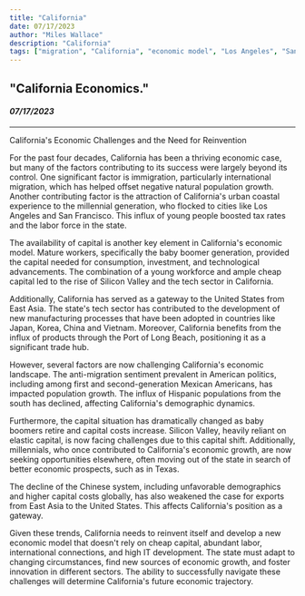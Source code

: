 ```yaml
---
title: "California"
date: 07/17/2023
author: "Miles Wallace"
description: "California"
tags: ["migration", "California", "economic model", "Los Angeles", "San Francisco", "tax rates", "labor force", "East Asia", "Japan", "Korea", "China", "Vietnam", "Long Beach", "Hispanic", "Silicon Valley",  ]
---
```

## "California Economics."
#### _07/17/2023_  
____
California's Economic Challenges and the Need for Reinvention

For the past four decades, California has been a thriving economic case, but many of the factors contributing to its success were largely beyond its control. One significant factor is immigration, particularly international migration, which has helped offset negative natural population growth. Another contributing factor is the attraction of California's urban coastal experience to the millennial generation, who flocked to cities like Los Angeles and San Francisco. This influx of young people boosted tax rates and the labor force in the state.

The availability of capital is another key element in California's economic model. Mature workers, specifically the baby boomer generation, provided the capital needed for consumption, investment, and technological advancements. The combination of a young workforce and ample cheap capital led to the rise of Silicon Valley and the tech sector in California.

Additionally, California has served as a gateway to the United States from East Asia. The state's tech sector has contributed to the development of new manufacturing processes that have been adopted in countries like Japan, Korea, China and Vietnam. Moreover, California benefits from the influx of products through the Port of Long Beach, positioning it as a significant trade hub.

However, several factors are now challenging California's economic landscape. The anti-migration sentiment prevalent in American politics, including among first and second-generation Mexican Americans, has impacted population growth. The influx of Hispanic populations from the south has declined, affecting California's demographic dynamics.

Furthermore, the capital situation has dramatically changed as baby boomers retire and capital costs increase. Silicon Valley, heavily reliant on elastic capital, is now facing challenges due to this capital shift. Additionally, millennials, who once contributed to California's economic growth, are now seeking opportunities elsewhere, often moving out of the state in search of better economic prospects, such as in Texas.

The decline of the Chinese system, including unfavorable demographics and higher capital costs globally, has also weakened the case for exports from East Asia to the United States. This affects California's position as a gateway.

Given these trends, California needs to reinvent itself and develop a new economic model that doesn't rely on cheap capital, abundant labor, international connections, and high IT development. The state must adapt to changing circumstances, find new sources of economic growth, and foster innovation in different sectors. The ability to successfully navigate these challenges will determine California's future economic trajectory.